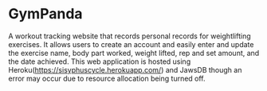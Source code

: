 # GymPanda
A workout tracking website that records personal records for weightlifting exercises. It allows users to create an account and easily enter and update the exercise name, body part worked, weight lifted, rep and set amount, and the date achieved. This web application is hosted using Heroku(https://sisyphuscycle.herokuapp.com/) and JawsDB though an error may occur due to resource allocation being turned off.
